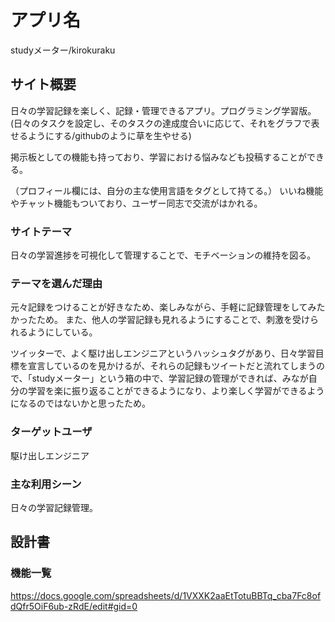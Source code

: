 # アプリ名
studyメーター/kirokuraku

## サイト概要
日々の学習記録を楽しく、記録・管理できるアプリ。プログラミング学習版。
(日々のタスクを設定し、そのタスクの達成度合いに応じて、それをグラフで表せるようにする/githubのように草を生やせる)

掲示板としての機能も持っており、学習における悩みなども投稿することができる。

（プロフィール欄には、自分の主な使用言語をタグとして持てる。）
いいね機能やチャット機能もついており、ユーザー同志で交流がはかれる。


### サイトテーマ
日々の学習進捗を可視化して管理することで、モチベーションの維持を図る。

### テーマを選んだ理由
元々記録をつけることが好きなため、楽しみながら、手軽に記録管理をしてみたかったため。
また、他人の学習記録も見れるようにすることで、刺激を受けられるようにしている。

ツイッターで、よく駆け出しエンジニアというハッシュタグがあり、日々学習目標を宣言しているのを見かけるが、それらの記録もツイートだと流れてしまうので、「studyメーター」という箱の中で、学習記録の管理ができれば、みなが自分の学習を楽に振り返ることができるようになり、より楽しく学習ができるようになるのではないかと思ったため。


### ターゲットユーザ
駆け出しエンジニア

### 主な利用シーン
日々の学習記録管理。

## 設計書


### 機能一覧
https://docs.google.com/spreadsheets/d/1VXXK2aaEtTotuBBTq_cba7Fc8ofdQfr5OiF6ub-zRdE/edit#gid=0
